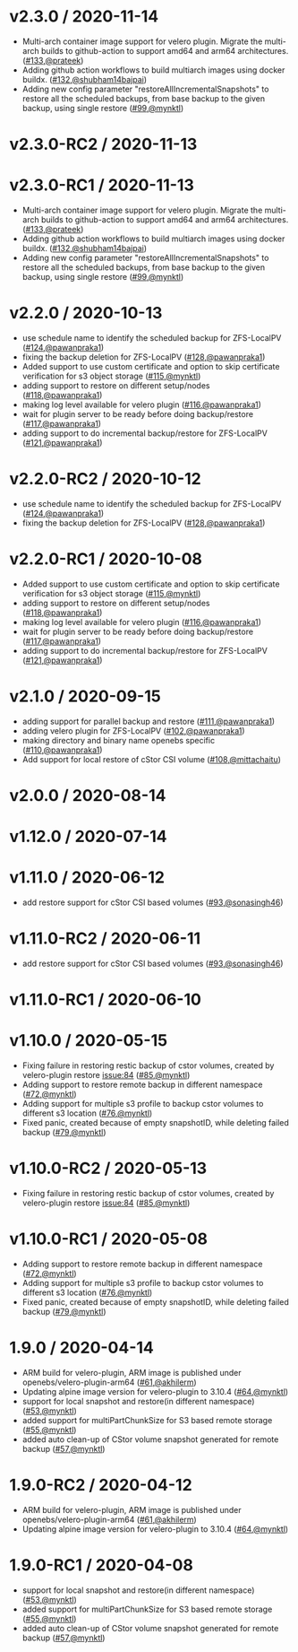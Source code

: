 v2.3.0 / 2020-11-14
========================
* Multi-arch container image support for velero plugin. Migrate the multi-arch builds to github-action to support amd64 and arm64 architectures. ([#133](https://github.com/openebs/velero-plugin/pull/133),[@prateek](https://github.com/prateek))
* Adding github action workflows to build multiarch images using docker buildx. ([#132](https://github.com/openebs/velero-plugin/pull/132),[@shubham14bajpai](https://github.com/shubham14bajpai))
* Adding new config parameter "restoreAllIncrementalSnapshots" to restore all the scheduled backups, from base backup to the given backup, using single restore ([#99](https://github.com/openebs/velero-plugin/pull/99),[@mynktl](https://github.com/mynktl))


v2.3.0-RC2 / 2020-11-13
========================


v2.3.0-RC1 / 2020-11-13
========================
* Multi-arch container image support for velero plugin. Migrate the multi-arch builds to github-action to support amd64 and arm64 architectures. ([#133](https://github.com/openebs/velero-plugin/pull/133),[@prateek](https://github.com/prateek))
* Adding github action workflows to build multiarch images using docker buildx. ([#132](https://github.com/openebs/velero-plugin/pull/132),[@shubham14bajpai](https://github.com/shubham14bajpai))
* Adding new config parameter "restoreAllIncrementalSnapshots" to restore all the scheduled backups, from base backup to the given backup, using single restore ([#99](https://github.com/openebs/velero-plugin/pull/99),[@mynktl](https://github.com/mynktl))


v2.2.0 / 2020-10-13
========================
* use schedule name to identify the scheduled backup for ZFS-LocalPV ([#124](https://github.com/openebs/velero-plugin/pull/124),[@pawanpraka1](https://github.com/pawanpraka1))
* fixing the backup deletion for ZFS-LocalPV ([#128](https://github.com/openebs/velero-plugin/pull/128),[@pawanpraka1](https://github.com/pawanpraka1))
* Added support to use custom certificate and option to skip certificate verification for s3 object storage ([#115](https://github.com/openebs/velero-plugin/pull/115),[@mynktl](https://github.com/mynktl))
* adding support to restore on different setup/nodes ([#118](https://github.com/openebs/velero-plugin/pull/118),[@pawanpraka1](https://github.com/pawanpraka1))
* making log level available for velero plugin ([#116](https://github.com/openebs/velero-plugin/pull/116),[@pawanpraka1](https://github.com/pawanpraka1))
* wait for plugin server to be ready before doing backup/restore ([#117](https://github.com/openebs/velero-plugin/pull/117),[@pawanpraka1](https://github.com/pawanpraka1))
* adding support to do incremental backup/restore for ZFS-LocalPV ([#121](https://github.com/openebs/velero-plugin/pull/121),[@pawanpraka1](https://github.com/pawanpraka1))


v2.2.0-RC2 / 2020-10-12
========================
* use schedule name to identify the scheduled backup for ZFS-LocalPV ([#124](https://github.com/openebs/velero-plugin/pull/124),[@pawanpraka1](https://github.com/pawanpraka1))
* fixing the backup deletion for ZFS-LocalPV ([#128](https://github.com/openebs/velero-plugin/pull/128),[@pawanpraka1](https://github.com/pawanpraka1))


v2.2.0-RC1 / 2020-10-08
========================
* Added support to use custom certificate and option to skip certificate verification for s3 object storage ([#115](https://github.com/openebs/velero-plugin/pull/115),[@mynktl](https://github.com/mynktl))
* adding support to restore on different setup/nodes ([#118](https://github.com/openebs/velero-plugin/pull/118),[@pawanpraka1](https://github.com/pawanpraka1))
* making log level available for velero plugin ([#116](https://github.com/openebs/velero-plugin/pull/116),[@pawanpraka1](https://github.com/pawanpraka1))
* wait for plugin server to be ready before doing backup/restore ([#117](https://github.com/openebs/velero-plugin/pull/117),[@pawanpraka1](https://github.com/pawanpraka1))
* adding support to do incremental backup/restore for ZFS-LocalPV ([#121](https://github.com/openebs/velero-plugin/pull/121),[@pawanpraka1](https://github.com/pawanpraka1))


v2.1.0 / 2020-09-15
========================
* adding support for parallel backup and restore ([#111](https://github.com/openebs/velero-plugin/pull/111),[@pawanpraka1](https://github.com/pawanpraka1))
* adding velero plugin for ZFS-LocalPV ([#102](https://github.com/openebs/velero-plugin/pull/102),[@pawanpraka1](https://github.com/pawanpraka1))
* making directory and binary name openebs specific ([#110](https://github.com/openebs/velero-plugin/pull/110),[@pawanpraka1](https://github.com/pawanpraka1))
* Add support for local restore of cStor CSI volume ([#108](https://github.com/openebs/velero-plugin/pull/108),[@mittachaitu](https://github.com/mittachaitu))


v2.0.0 / 2020-08-14
========================


v1.12.0 / 2020-07-14
========================


v1.11.0 / 2020-06-12
========================
* add restore support for cStor CSI based volumes ([#93](https://github.com/openebs/velero-plugin/pull/93),[@sonasingh46](https://github.com/sonasingh46))


v1.11.0-RC2 / 2020-06-11
========================
* add restore support for cStor CSI based volumes ([#93](https://github.com/openebs/velero-plugin/pull/93),[@sonasingh46](https://github.com/sonasingh46))


v1.11.0-RC1 / 2020-06-10
========================


v1.10.0 / 2020-05-15
========================
* Fixing failure in restoring restic backup of cstor volumes, created by velero-plugin restore [issue:84](https://github.com/openebs/velero-plugin/issues/84) ([#85](https://github.com/openebs/velero-plugin/pull/85),[@mynktl](https://github.com/mynktl))
* Adding support to restore remote backup in different namespace ([#72](https://github.com/openebs/velero-plugin/pull/72),[@mynktl](https://github.com/mynktl))
* Adding support for multiple s3 profile to backup cstor volumes to different s3 location ([#76](https://github.com/openebs/velero-plugin/pull/76),[@mynktl](https://github.com/mynktl))
* Fixed panic, created because of empty snapshotID, while deleting failed backup ([#79](https://github.com/openebs/velero-plugin/pull/79),[@mynktl](https://github.com/mynktl))


v1.10.0-RC2 / 2020-05-13
========================
* Fixing failure in restoring restic backup of cstor volumes, created by velero-plugin restore [issue:84](https://github.com/openebs/velero-plugin/issues/84) ([#85](https://github.com/openebs/velero-plugin/pull/85),[@mynktl](https://github.com/mynktl))


v1.10.0-RC1 / 2020-05-08
========================
* Adding support to restore remote backup in different namespace ([#72](https://github.com/openebs/velero-plugin/pull/72),[@mynktl](https://github.com/mynktl))
* Adding support for multiple s3 profile to backup cstor volumes to different s3 location ([#76](https://github.com/openebs/velero-plugin/pull/76),[@mynktl](https://github.com/mynktl))
* Fixed panic, created because of empty snapshotID, while deleting failed backup ([#79](https://github.com/openebs/velero-plugin/pull/79),[@mynktl](https://github.com/mynktl))



1.9.0 / 2020-04-14
========================
* ARM build for velero-plugin, ARM image is published under openebs/velero-plugin-arm64 ([#61](https://github.com/openebs/velero-plugin/pull/61),[@akhilerm](https://github.com/akhilerm))
* Updating alpine image version for velero-plugin to 3.10.4 ([#64](https://github.com/openebs/velero-plugin/pull/64),[@mynktl](https://github.com/mynktl))
* support for local snapshot and restore(in different namespace) ([#53](https://github.com/openebs/velero-plugin/pull/53),[@mynktl](https://github.com/mynktl))
* added support for multiPartChunkSize for S3 based remote storage ([#55](https://github.com/openebs/velero-plugin/pull/55),[@mynktl](https://github.com/mynktl))
* added auto clean-up of CStor volume snapshot generated for remote backup ([#57](https://github.com/openebs/velero-plugin/pull/57),[@mynktl](https://github.com/mynktl))


1.9.0-RC2 / 2020-04-12
========================
* ARM build for velero-plugin, ARM image is published under openebs/velero-plugin-arm64 ([#61](https://github.com/openebs/velero-plugin/pull/61),[@akhilerm](https://github.com/akhilerm))
* Updating alpine image version for velero-plugin to 3.10.4 ([#64](https://github.com/openebs/velero-plugin/pull/64),[@mynktl](https://github.com/mynktl))


1.9.0-RC1 / 2020-04-08
========================
* support for local snapshot and restore(in different namespace) ([#53](https://github.com/openebs/velero-plugin/pull/53),[@mynktl](https://github.com/mynktl))
* added support for multiPartChunkSize for S3 based remote storage ([#55](https://github.com/openebs/velero-plugin/pull/55),[@mynktl](https://github.com/mynktl))
* added auto clean-up of CStor volume snapshot generated for remote backup ([#57](https://github.com/openebs/velero-plugin/pull/57),[@mynktl](https://github.com/mynktl))
